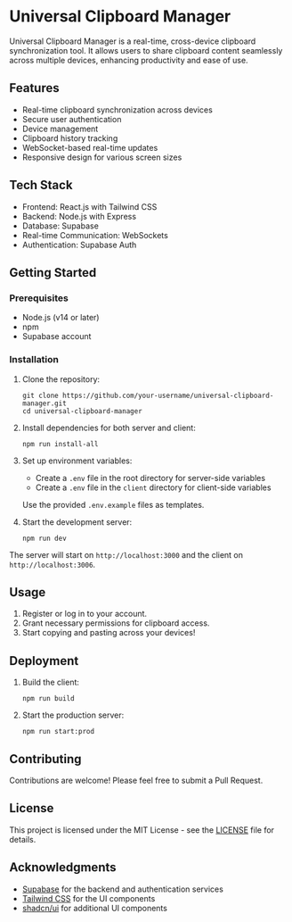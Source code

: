 # Universal Clipboard Manager

Universal Clipboard Manager is a real-time, cross-device clipboard synchronization tool. It allows users to share clipboard content seamlessly across multiple devices, enhancing productivity and ease of use.

## Features

- Real-time clipboard synchronization across devices
- Secure user authentication
- Device management
- Clipboard history tracking
- WebSocket-based real-time updates
- Responsive design for various screen sizes

## Tech Stack

- Frontend: React.js with Tailwind CSS
- Backend: Node.js with Express
- Database: Supabase
- Real-time Communication: WebSockets
- Authentication: Supabase Auth

## Getting Started

### Prerequisites

- Node.js (v14 or later)
- npm
- Supabase account

### Installation

1. Clone the repository:
   ```
   git clone https://github.com/your-username/universal-clipboard-manager.git
   cd universal-clipboard-manager
   ```

2. Install dependencies for both server and client:
   ```
   npm run install-all
   ```

3. Set up environment variables:
   - Create a `.env` file in the root directory for server-side variables
   - Create a `.env` file in the `client` directory for client-side variables
   
   Use the provided `.env.example` files as templates.

4. Start the development server:
   ```
   npm run dev
   ```

The server will start on `http://localhost:3000` and the client on `http://localhost:3006`.

## Usage

1. Register or log in to your account.
2. Grant necessary permissions for clipboard access.
3. Start copying and pasting across your devices!

## Deployment

1. Build the client:
   ```
   npm run build
   ```

2. Start the production server:
   ```
   npm run start:prod
   ```

## Contributing

Contributions are welcome! Please feel free to submit a Pull Request.

## License

This project is licensed under the MIT License - see the [LICENSE](LICENSE) file for details.

## Acknowledgments

- [Supabase](https://supabase.io/) for the backend and authentication services
- [Tailwind CSS](https://tailwindcss.com/) for the UI components
- [shadcn/ui](https://ui.shadcn.com/) for additional UI components